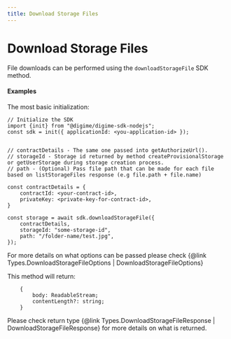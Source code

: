```yaml
---
title: Download Storage Files
---
```


# Download Storage Files

File downloads can be performed using the `downloadStorageFile` SDK method.

#### Examples

The most basic initialization:

```
// Initialize the SDK
import {init} from "@digime/digime-sdk-nodejs";
const sdk = init({ applicationId: <you-application-id> });


// contractDetails - The same one passed into getAuthorizeUrl().
// storageId - Storage id returned by method createProvisionalStorage or getUserStorage during storage creation process.
// path - (Optional) Pass file path that can be made for each file based on listStorageFiles response (e.g file.path + file.name)

const contractDetails = {
    contractId: <your-contract-id>,
    privateKey: <private-key-for-contract-id>,
}

const storage = await sdk.downloadStorageFile({
    contractDetails,
    storageId: "some-storage-id",
    path: "/folder-name/test.jpg",
});

```

For more details on what options can be passed please check {@link Types.DownloadStorageFileOptions | DownloadStorageFileOptions}

This method will return:

```
    {
        body: ReadableStream;
        contentLength?: string;
    }
```

Please check return type {@link Types.DownloadStorageFileResponse | DownloadStorageFileResponse} for more details on what is returned.
